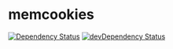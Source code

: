 # memcookies
[![Dependency Status](http://daviddm-5042.ccg21.dev.paypalcorp.com:1337/NodeXOShared/memcookies.svg)](http://daviddm-5042.ccg21.dev.paypalcorp.com:1337/NodeXOShared/memcookies)
[![devDependency Status](http://daviddm-5042.ccg21.dev.paypalcorp.com:1337/NodeXOShared/memcookies/dev-status.svg)](http://daviddm-5042.ccg21.dev.paypalcorp.com:1337/NodeXOShared/memcookies#info=devDependencies)